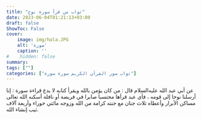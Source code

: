 ```yaml
---
title: "ثواب من قرأ سورة نوح"
date: 2023-06-04T01:21:13+03:00
draft: false
ShowToc: False
cover:
    image: img/hala.JPG
    alt: 'صورة'
    caption: ''
#    hidden: false
summary: 
tags: [""]
categories: ["ثواب سور القرآن الكريم سورة سورة"]
---
```

عن
أبي عبد الله عليه‌السلام قال : من كان يؤمن بالله ويقرأ كتابه لا يدع قراءة
سورة : إنا أرسلنا نوحا إلى قومه ، فأي عبد قرأها محتسبا صابرا في فريضة
أو نافلة أسكنه الله تعالى مساكن الأبرار وأعطاه ثلاث جنان مع جنته
كرامة من الله وزوجه مائتي حوراء وأربعة آلاف ثيب إنشاء الله.

